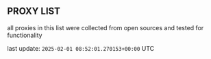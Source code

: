 ## PROXY LIST

all proxies in this list were collected from open sources and tested for functionality

last update: `2025-02-01 08:52:01.270153+00:00` UTC